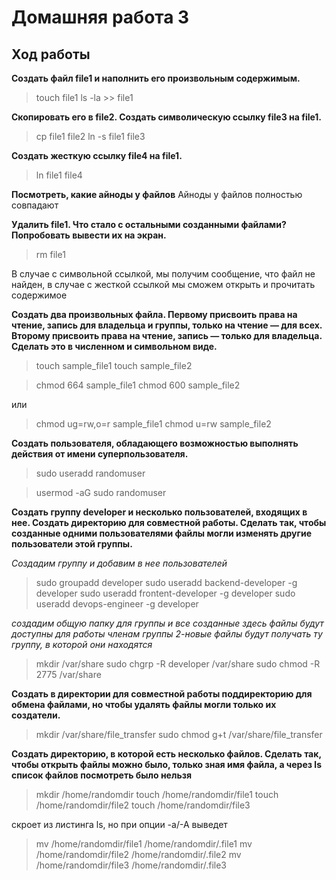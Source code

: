 # Домашняя работа 3
## Ход работы

**Создать файл file1 и наполнить его произвольным содержимым.**

>touch file1
>ls -la >> file1

**Скопировать его в file2. Создать символическую ссылку file3 на file1.**

>cp file1 file2
>ln -s file1 file3

**Создать жесткую ссылку file4 на file1.**

>ln file1 file4

**Посмотреть, какие айноды у файлов**
Айноды у файлов полностью совпадают

**Удалить file1. Что стало с остальными созданными файлами? Попробовать вывести их на экран.**

>rm file1

В случае с символьной ссылкой, мы получим сообщение, что файл не найден, в случае с жесткой ссылкой мы сможем открыть и прочитать содержимое

**Создать два произвольных файла. Первому присвоить права на чтение, запись для владельца и группы, только на чтение — для всех. Второму присвоить права на чтение, запись — только для владельца. Сделать это в численном и символьном виде.**

>touch sample_file1
>touch sample_file2

>chmod 664 sample_file1 
>chmod 600 sample_file2

или

>chmod ug=rw,o=r sample_file1 
>chmod u=rw sample_file2

**Создать пользователя, обладающего возможностью выполнять действия от имени суперпользователя.**

>sudo useradd randomuser

>usermod -aG sudo randomuser

**Создать группу developer и несколько пользователей, входящих в нее. Создать директорию для совместной работы. Сделать так, чтобы созданные одними пользователями файлы могли изменять другие пользователи этой группы.**

*Cоздадим группу и добавим в нее пользователей*

>sudo groupadd developer
>sudo useradd backend-developer -g developer
>sudo useradd frontent-developer -g developer
>sudo useradd devops-engineer -g developer

*создадим общую папку для группы*
*и все созданные здесь файлы будут доступны для работы членам группы 2-новые файлы будут получать ту группу, в которой они находятся*

>mkdir /var/share
>sudo chgrp -R developer /var/share
>sudo chmod -R 2775 /var/share

**Создать в директории для совместной работы поддиректорию для обмена файлами, но чтобы удалять файлы могли только их создатели.**

>mkdir /var/share/file_transfer
>sudo chmod g+t /var/share/file_transfer 

**Создать директорию, в которой есть несколько файлов. Сделать так, чтобы открыть файлы можно было, только зная имя файла, а через ls список файлов посмотреть было нельзя**

>mkdir /home/randomdir
>touch /home/randomdir/file1
>touch /home/randomdir/file2
>touch /home/randomdir/file3

скроет из листинга ls, но при опции -а/-А выведет

>mv /home/randomdir/file1 /home/randomdir/.file1
>mv /home/randomdir/file2 /home/randomdir/.file2
>mv /home/randomdir/file3 /home/randomdir/.file3
